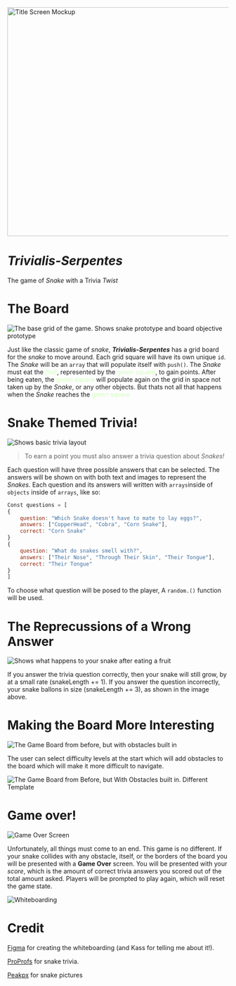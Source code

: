<!-- ![Project Whiteboard Overview](./TitleScreenMockUp.PNG) -->
<img src ="TitleScreenMockUp.PNG" alt="Title Screen Mockup" width =520px/>
 
# ***Trivialis-Serpentes***
The game of *Snake* with a Trivia *Twist*

# The Board
![The base grid of the game. Shows snake prototype and board objective prototype](./BaseGrid.PNG)

Just like the classic game of *snake*, ***Trivialis-Serpentes*** has a grid board for the *snake* to move around. Each grid square will have its own unique `id`. The *Snake* will be an `array` that will populate itself with `push()`. The *Snake* must eat the <span style ="color:#D1FFBD">*fruit*</span>, represented by the <span style ="color:#D1FFBD">green square</span>, to gain points. After being eaten, the <span style ="color:#D1FFBD">green square</span> will populate again on the grid in space not taken up by the *Snake*, or any other objects. But thats not all that happens when the *Snake* reaches the <span style ="color:#D1FFBD">green square</span>

# Snake Themed Trivia!

![Shows basic trivia layout](./TriviaPopUp.PNG)

> To earn a point you must also answer a trivia question about *Snakes!*

 Each question will have three possible answers that can be selected. The answers will be shown on <cards> with both text and images to represent the *Snakes.* Each question and its answers will written with `arrays`inside of `objects` inside of `arrays`, like so:

```javascript
Const questions = [
{
    question: "Which Snake doesn't have to mate to lay eggs?",
    answers: ["CopperHead", "Cobra", "Corn Snake"],
    correct: "Corn Snake"
}
{
    question: "What do snakes smell with?",
    answers: ["Their Nose", "Through Their Skin", "Their Tongue"],
    correct: "Their Tongue"
}
]
```
To choose what question will be posed to the player, A `random.()` function will be used.

# The Reprecussions of a Wrong Answer

![Shows what happens to your snake after eating a fruit](./SnakeGrowthDemonstration.PNG)

If you answer the trivia question correctly, then your snake will still grow, by at a small rate (snakeLength += 1). If you answer the question incorrectly, your snake ballons in size (snakeLength += 3), as shown in the image above. 


# Making the Board More Interesting

![The Game Board from before, but with obstacles built in](./BoardWithObstacles.PNG)

The user can select difficulty levels at the start which will add obstacles to the board which will make it more difficult to navigate. 

![The Game Board from Before, but With Obstacles built in. Different Template](./BoardWithObstaclesTemplate1.PNG)

# Game over!

![Game Over Screen](./updatedGameOver.PNG)

Unfortunately, all things must come to an end. This game is no different. If your snake collides with any obstacle, itself, or the borders of the board you will be presented with a **Game Over** screen. You will be presented with your *score*, which is the amount of correct trivia answers you scored out of the total amount asked. Players will be prompted to play again, which will reset the game state.

![Whiteboarding](./ProjectOverview.PNG)

# Credit


[Figma](https://figma.com) for creating the whiteboarding (and Kass for telling me about it!).

[ProProfs](https://www.proprofs.com/quiz-school/quizshow.php?title=hard-snake-quiz&q=7) for snake trivia.

[Peakpx](https://www.peakpx.com) for snake pictures


